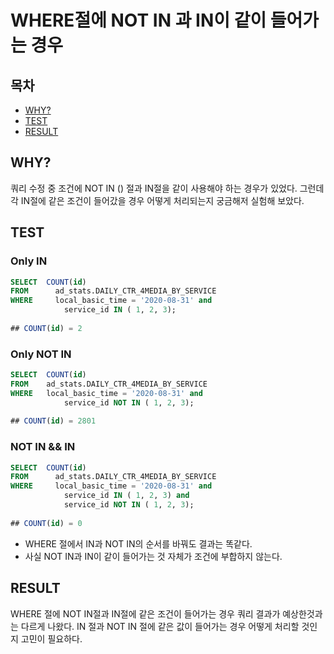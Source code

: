 # WHERE절에 NOT IN 과 IN이 같이 들어가는 경우

## 목차
- [WHY?](#why)
- [TEST](#test)
- [RESULT](#result)

## WHY?

쿼리 수정 중 조건에 NOT IN () 절과 IN절을 같이 사용해야 하는 경우가 있었다.
그런데 각 IN절에 같은 조건이 들어갔을 경우 어떻게 처리되는지 궁금해저 실험해 보았다.

## TEST

### Only IN
``` sql
SELECT	COUNT(id)
FROM	  ad_stats.DAILY_CTR_4MEDIA_BY_SERVICE 
WHERE	  local_basic_time = '2020-08-31' and 
		    service_id IN ( 1, 2, 3);
		    
## COUNT(id) = 2
```

### Only NOT IN

``` sql
SELECT	COUNT(id)
FROM    ad_stats.DAILY_CTR_4MEDIA_BY_SERVICE 
WHERE   local_basic_time = '2020-08-31' and 
		    service_id NOT IN ( 1, 2, 3);
		    
## COUNT(id) = 2801
```

### NOT IN && IN 

``` sql
SELECT	COUNT(id)
FROM	  ad_stats.DAILY_CTR_4MEDIA_BY_SERVICE 
WHERE	  local_basic_time = '2020-08-31' and 
		    service_id IN ( 1, 2, 3) and 
		    service_id NOT IN ( 1, 2, 3);
		    
## COUNT(id) = 0
```

- WHERE 절에서 IN과 NOT IN의 순서를 바꿔도 결과는 똑같다.
- 사실 NOT IN과 IN이 같이 들어가는 것 자체가 조건에 부합하지 않는다.

## RESULT

WHERE 절에 NOT IN절과 IN절에 같은 조건이 들어가는 경우 쿼리 결과가 예상한것과는 다르게 나왔다.
IN 절과 NOT IN 절에 같은 값이 들어가는 경우 어떻게 처리할 것인지 고민이 필요하다.